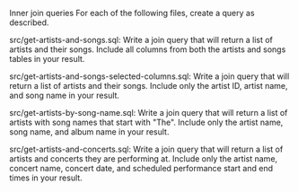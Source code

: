 Inner join queries
For each of the following files, create a query as described.

src/get-artists-and-songs.sql: Write a join query that will return a list of artists and their songs. Include all columns from both the artists and songs tables in your result.

src/get-artists-and-songs-selected-columns.sql: Write a join query that will return a list of artists and their songs. Include only the artist ID, artist name, and song name in your result.

src/get-artists-by-song-name.sql: Write a join query that will return a list of artists with song names that start with "The". Include only the artist name, song name, and album name in your result.

src/get-artists-and-concerts.sql: Write a join query that will return a list of artists and concerts they are performing at. Include only the artist name, concert name, concert date, and scheduled performance start and end times in your result.
